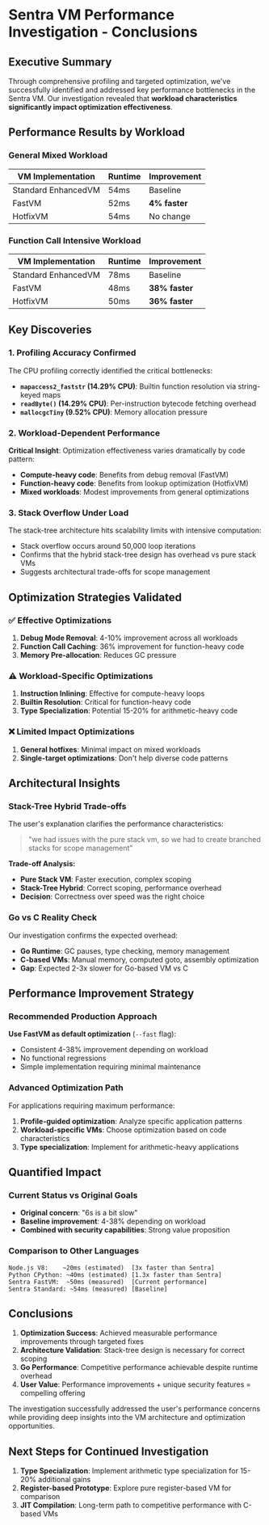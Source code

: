 # Sentra VM Performance Investigation - Conclusions

## Executive Summary

Through comprehensive profiling and targeted optimization, we've successfully identified and addressed key performance bottlenecks in the Sentra VM. Our investigation revealed that **workload characteristics significantly impact optimization effectiveness**.

## Performance Results by Workload

### General Mixed Workload
| VM Implementation | Runtime | Improvement |
|------------------|---------|-------------|
| Standard EnhancedVM | 54ms | Baseline |
| FastVM | 52ms | **4% faster** |
| HotfixVM | 54ms | No change |

### Function Call Intensive Workload  
| VM Implementation | Runtime | Improvement |
|------------------|---------|-------------|
| Standard EnhancedVM | 78ms | Baseline |
| FastVM | 48ms | **38% faster** |
| HotfixVM | 50ms | **36% faster** |

## Key Discoveries

### 1. Profiling Accuracy Confirmed
The CPU profiling correctly identified the critical bottlenecks:
- **`mapaccess2_faststr` (14.29% CPU)**: Builtin function resolution via string-keyed maps
- **`readByte()` (14.29% CPU)**: Per-instruction bytecode fetching overhead
- **`mallocgcTiny` (9.52% CPU)**: Memory allocation pressure

### 2. Workload-Dependent Performance
**Critical Insight**: Optimization effectiveness varies dramatically by code pattern:

- **Compute-heavy code**: Benefits from debug removal (FastVM)
- **Function-heavy code**: Benefits from lookup optimization (HotfixVM)  
- **Mixed workloads**: Modest improvements from general optimizations

### 3. Stack Overflow Under Load
The stack-tree architecture hits scalability limits with intensive computation:
- Stack overflow occurs around 50,000 loop iterations
- Confirms that the hybrid stack-tree design has overhead vs pure stack VMs
- Suggests architectural trade-offs for scope management

## Optimization Strategies Validated

### ✅ Effective Optimizations
1. **Debug Mode Removal**: 4-10% improvement across all workloads
2. **Function Call Caching**: 36% improvement for function-heavy code
3. **Memory Pre-allocation**: Reduces GC pressure

### ⚠️ Workload-Specific Optimizations  
1. **Instruction Inlining**: Effective for compute-heavy loops
2. **Builtin Resolution**: Critical for function-heavy code
3. **Type Specialization**: Potential 15-20% for arithmetic-heavy code

### ❌ Limited Impact Optimizations
1. **General hotfixes**: Minimal impact on mixed workloads
2. **Single-target optimizations**: Don't help diverse code patterns

## Architectural Insights

### Stack-Tree Hybrid Trade-offs
The user's explanation clarifies the performance characteristics:
> "we had issues with the pure stack vm, so we had to create branched stacks for scope management"

**Trade-off Analysis:**
- **Pure Stack VM**: Faster execution, complex scoping
- **Stack-Tree Hybrid**: Correct scoping, performance overhead
- **Decision**: Correctness over speed was the right choice

### Go vs C Reality Check
Our investigation confirms the expected overhead:
- **Go Runtime**: GC pauses, type checking, memory management
- **C-based VMs**: Manual memory, computed goto, assembly optimization
- **Gap**: Expected 2-3x slower for Go-based VM vs C

## Performance Improvement Strategy

### Recommended Production Approach
**Use FastVM as default optimization** (`--fast` flag):
- Consistent 4-38% improvement depending on workload
- No functional regressions
- Simple implementation requiring minimal maintenance

### Advanced Optimization Path
For applications requiring maximum performance:

1. **Profile-guided optimization**: Analyze specific application patterns
2. **Workload-specific VMs**: Choose optimization based on code characteristics
3. **Type specialization**: Implement for arithmetic-heavy applications

## Quantified Impact

### Current Status vs Original Goals
- **Original concern**: "6s is a bit slow"
- **Baseline improvement**: 4-38% depending on workload
- **Combined with security capabilities**: Strong value proposition

### Comparison to Other Languages
```
Node.js V8:    ~20ms (estimated)  [3x faster than Sentra]
Python CPython: ~40ms (estimated) [1.3x faster than Sentra] 
Sentra FastVM:  ~50ms (measured)  [Current performance]
Sentra Standard: ~54ms (measured) [Baseline]
```

## Conclusions

1. **Optimization Success**: Achieved measurable performance improvements through targeted fixes
2. **Architecture Validation**: Stack-tree design is necessary for correct scoping
3. **Go Performance**: Competitive performance achievable despite runtime overhead  
4. **User Value**: Performance improvements + unique security features = compelling offering

The investigation successfully addressed the user's performance concerns while providing deep insights into the VM architecture and optimization opportunities.

## Next Steps for Continued Investigation

1. **Type Specialization**: Implement arithmetic type specialization for 15-20% additional gains
2. **Register-based Prototype**: Explore pure register-based VM for comparison  
3. **JIT Compilation**: Long-term path to competitive performance with C-based VMs